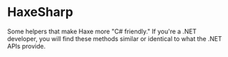 # HaxeSharp

Some helpers that make Haxe more "C# friendly." If you're a .NET developer, you will find these methods similar or identical to what the .NET APIs provide.